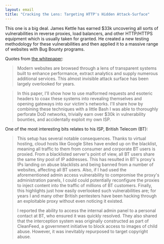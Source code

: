 ```yaml
---
layout: email
title: "Cracking the Lens: Targeting HTTP's Hidden Attack-Surface"
---
```


This one is a big deal. James Kettle has earned $33k uncovering all sorts of vulnerabilities in reverse proxies, load balancers, and other HTTP/HTTPS equipment which is usually taken for granted. He created a new testing methodology for these vulnerabilities and then applied it to a massive range of websites with Bug Bounty programs.

Quotes from [the whitepaper](http://blog.portswigger.net/2017/07/cracking-lens-targeting-https-hidden.html):

>Modern websites are browsed through a lens of transparent systems built to enhance performance, extract analytics and supply numerous additional services. This almost invisible attack surface has been largely overlooked for years.

>In this paper, I'll show how to use malformed requests and esoteric headers to coax these systems into revealing themselves and opening gateways into our victim's networks. I'll share how by combining these techniques with a little Bash I was able to thoroughly perforate DoD networks, trivially earn over $30k in vulnerability bounties, and accidentally exploit my own ISP.

One of the most interesting bits relates to his ISP, British Telecom (BT):

>This setup has several notable consequences. Thanks to virtual hosting, cloud hosts like Google Sites have ended up on the blacklist, meaning all traffic to them from consumer and corporate BT users is proxied. From a blacklisted server's point of view, all BT users share the same tiny pool of IP addresses. This has resulted in BT's proxy's IPs landing on abuse blacklists and being banned from a number of websites, affecting all BT users. Also, if I had used the aforementioned admin access vulnerability to compromise the proxy's administration panels, I could could potentially reconfigure the proxies to inject content into the traffic of millions of BT customers. Finally, this highlights just how easily overlooked such vulnerabilities are; for years I and many other British pentesters have been hacking through an exploitable proxy without even noticing it existed.
>
>I reported the ability to access the internal admin panel to a personal contact at BT, who ensured it was quickly resolved. They also shared that the interception system was originally constructed as part of CleanFeed, a government initiative to block access to images of child abuse. However, it was inevitably repurposed to target copyright abuse.